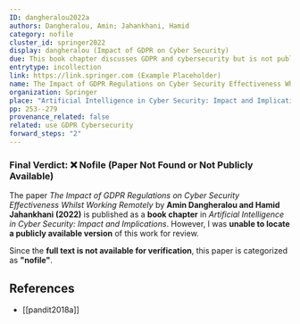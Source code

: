 ```yaml
---
ID: dangheralou2022a
authors: Dangheralou, Amin; Jahankhani, Hamid
category: nofile
cluster_id: springer2022
display: dangheralou (Impact of GDPR on Cyber Security)
due: This book chapter discusses GDPR and cybersecurity but is not publicly available for review.
entrytype: incollection
link: https://link.springer.com (Example Placeholder)
name: The Impact of GDPR Regulations on Cyber Security Effectiveness Whilst Working Remotely
organization: Springer
place: "Artificial Intelligence in Cyber Security: Impact and Implications"
pp: 253--279
provenance_related: false
related: use GDPR Cybersecurity
forward_steps: "2"
---
```

### **Final Verdict:** ❌ **Nofile (Paper Not Found or Not Publicly Available)**

The paper _The Impact of GDPR Regulations on Cyber Security Effectiveness Whilst Working Remotely_ by **Amin Dangheralou and Hamid Jahankhani (2022)** is published as a **book chapter** in _Artificial Intelligence in Cyber Security: Impact and Implications_. However, I was **unable to locate a publicly available version** of this work for review.

Since the **full text is not available for verification**, this paper is categorized as **"nofile"**.

## References

- [[pandit2018a]]